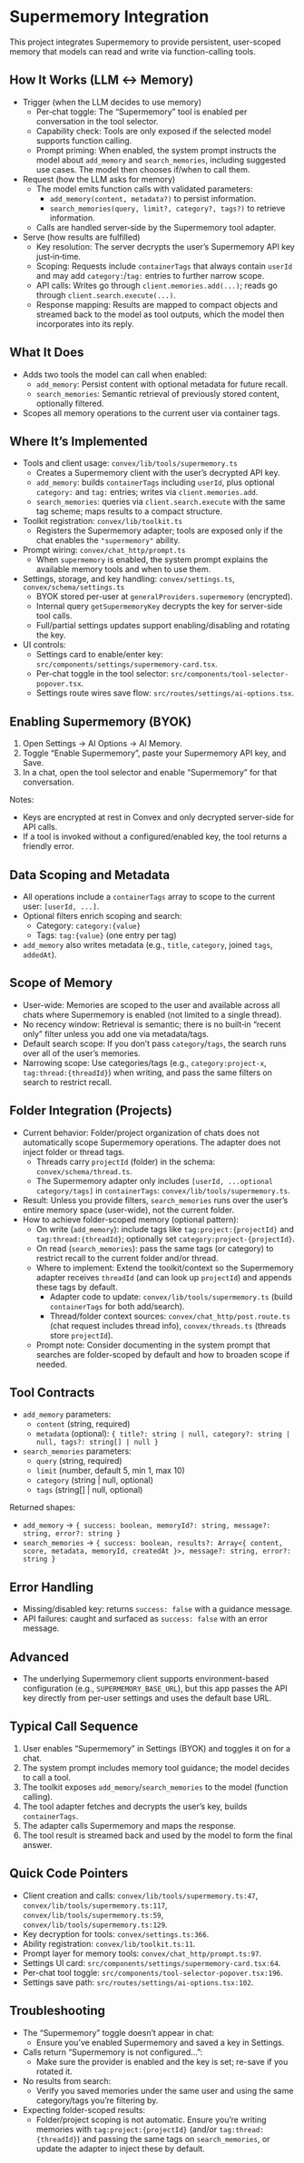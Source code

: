 # Supermemory Integration

This project integrates Supermemory to provide persistent, user-scoped memory that models can read and write via function-calling tools.

## How It Works (LLM ↔ Memory)
- Trigger (when the LLM decides to use memory)
  - Per‑chat toggle: The “Supermemory” tool is enabled per conversation in the tool selector.
  - Capability check: Tools are only exposed if the selected model supports function calling.
  - Prompt priming: When enabled, the system prompt instructs the model about `add_memory` and `search_memories`, including suggested use cases. The model then chooses if/when to call them.
- Request (how the LLM asks for memory)
  - The model emits function calls with validated parameters:
    - `add_memory(content, metadata?)` to persist information.
    - `search_memories(query, limit?, category?, tags?)` to retrieve information.
  - Calls are handled server‑side by the Supermemory tool adapter.
- Serve (how results are fulfilled)
  - Key resolution: The server decrypts the user’s Supermemory API key just‑in‑time.
  - Scoping: Requests include `containerTags` that always contain `userId` and may add `category:`/`tag:` entries to further narrow scope.
  - API calls: Writes go through `client.memories.add(...)`; reads go through `client.search.execute(...)`.
  - Response mapping: Results are mapped to compact objects and streamed back to the model as tool outputs, which the model then incorporates into its reply.

## What It Does
- Adds two tools the model can call when enabled:
  - `add_memory`: Persist content with optional metadata for future recall.
  - `search_memories`: Semantic retrieval of previously stored content, optionally filtered.
- Scopes all memory operations to the current user via container tags.

## Where It’s Implemented
- Tools and client usage: `convex/lib/tools/supermemory.ts`
  - Creates a Supermemory client with the user’s decrypted API key.
  - `add_memory`: builds `containerTags` including `userId`, plus optional `category:` and `tag:` entries; writes via `client.memories.add`.
  - `search_memories`: queries via `client.search.execute` with the same tag scheme; maps results to a compact structure.
- Toolkit registration: `convex/lib/toolkit.ts`
  - Registers the Supermemory adapter; tools are exposed only if the chat enables the `"supermemory"` ability.
- Prompt wiring: `convex/chat_http/prompt.ts`
  - When `supermemory` is enabled, the system prompt explains the available memory tools and when to use them.
- Settings, storage, and key handling: `convex/settings.ts`, `convex/schema/settings.ts`
  - BYOK stored per-user at `generalProviders.supermemory` (encrypted).
  - Internal query `getSupermemoryKey` decrypts the key for server-side tool calls.
  - Full/partial settings updates support enabling/disabling and rotating the key.
- UI controls:
  - Settings card to enable/enter key: `src/components/settings/supermemory-card.tsx`.
  - Per-chat toggle in the tool selector: `src/components/tool-selector-popover.tsx`.
  - Settings route wires save flow: `src/routes/settings/ai-options.tsx`.

## Enabling Supermemory (BYOK)
1. Open Settings → AI Options → AI Memory.
2. Toggle “Enable Supermemory”, paste your Supermemory API key, and Save.
3. In a chat, open the tool selector and enable “Supermemory” for that conversation.

Notes:
- Keys are encrypted at rest in Convex and only decrypted server-side for API calls.
- If a tool is invoked without a configured/enabled key, the tool returns a friendly error.

## Data Scoping and Metadata
- All operations include a `containerTags` array to scope to the current user: `[userId, ...]`.
- Optional filters enrich scoping and search:
  - Category: `category:{value}`
  - Tags: `tag:{value}` (one entry per tag)
- `add_memory` also writes metadata (e.g., `title`, `category`, joined `tags`, `addedAt`).

## Scope of Memory
- User-wide: Memories are scoped to the user and available across all chats where Supermemory is enabled (not limited to a single thread).
- No recency window: Retrieval is semantic; there is no built‑in “recent only” filter unless you add one via metadata/tags.
- Default search scope: If you don’t pass `category`/`tags`, the search runs over all of the user’s memories.
- Narrowing scope: Use categories/tags (e.g., `category:project-x`, `tag:thread:{threadId}`) when writing, and pass the same filters on search to restrict recall.

## Folder Integration (Projects)
- Current behavior: Folder/project organization of chats does not automatically scope Supermemory operations. The adapter does not inject folder or thread tags.
  - Threads carry `projectId` (folder) in the schema: `convex/schema/thread.ts`.
  - The Supermemory adapter only includes `[userId, ...optional category/tags]` in `containerTags`: `convex/lib/tools/supermemory.ts`.
- Result: Unless you provide filters, `search_memories` runs over the user’s entire memory space (user-wide), not the current folder.
- How to achieve folder-scoped memory (optional pattern):
  - On write (`add_memory`): include tags like `tag:project:{projectId}` and `tag:thread:{threadId}`; optionally set `category:project-{projectId}`.
  - On read (`search_memories`): pass the same tags (or category) to restrict recall to the current folder and/or thread.
  - Where to implement: Extend the toolkit/context so the Supermemory adapter receives `threadId` (and can look up `projectId`) and appends these tags by default.
    - Adapter code to update: `convex/lib/tools/supermemory.ts` (build `containerTags` for both add/search).
    - Thread/folder context sources: `convex/chat_http/post.route.ts` (chat request includes thread info), `convex/threads.ts` (threads store `projectId`).
  - Prompt note: Consider documenting in the system prompt that searches are folder-scoped by default and how to broaden scope if needed.

## Tool Contracts
- `add_memory` parameters:
  - `content` (string, required)
  - `metadata` (optional): `{ title?: string | null, category?: string | null, tags?: string[] | null }`
- `search_memories` parameters:
  - `query` (string, required)
  - `limit` (number, default 5, min 1, max 10)
  - `category` (string | null, optional)
  - `tags` (string[] | null, optional)

Returned shapes:
- `add_memory` → `{ success: boolean, memoryId?: string, message?: string, error?: string }`
- `search_memories` → `{ success: boolean, results?: Array<{ content, score, metadata, memoryId, createdAt }>, message?: string, error?: string }`

## Error Handling
- Missing/disabled key: returns `success: false` with a guidance message.
- API failures: caught and surfaced as `success: false` with an error message.

## Advanced
- The underlying Supermemory client supports environment-based configuration (e.g., `SUPERMEMORY_BASE_URL`), but this app passes the API key directly from per-user settings and uses the default base URL.

## Typical Call Sequence
1. User enables “Supermemory” in Settings (BYOK) and toggles it on for a chat.
2. The system prompt includes memory tool guidance; the model decides to call a tool.
3. The toolkit exposes `add_memory`/`search_memories` to the model (function calling).
4. The tool adapter fetches and decrypts the user’s key, builds `containerTags`.
5. The adapter calls Supermemory and maps the response.
6. The tool result is streamed back and used by the model to form the final answer.

## Quick Code Pointers
- Client creation and calls: `convex/lib/tools/supermemory.ts:47`, `convex/lib/tools/supermemory.ts:117`, `convex/lib/tools/supermemory.ts:59`, `convex/lib/tools/supermemory.ts:129`.
- Key decryption for tools: `convex/settings.ts:366`.
- Ability registration: `convex/lib/toolkit.ts:11`.
- Prompt layer for memory tools: `convex/chat_http/prompt.ts:97`.
- Settings UI card: `src/components/settings/supermemory-card.tsx:64`.
- Per-chat tool toggle: `src/components/tool-selector-popover.tsx:196`.
- Settings save path: `src/routes/settings/ai-options.tsx:102`.

## Troubleshooting
- The “Supermemory” toggle doesn’t appear in chat:
  - Ensure you’ve enabled Supermemory and saved a key in Settings.
- Calls return “Supermemory is not configured…”:
  - Make sure the provider is enabled and the key is set; re-save if you rotated it.
- No results from search:
  - Verify you saved memories under the same user and using the same category/tags you’re filtering by.
 - Expecting folder-scoped results:
   - Folder/project scoping is not automatic. Ensure you’re writing memories with `tag:project:{projectId}` (and/or `tag:thread:{threadId}`) and passing the same tags on `search_memories`, or update the adapter to inject these by default.
